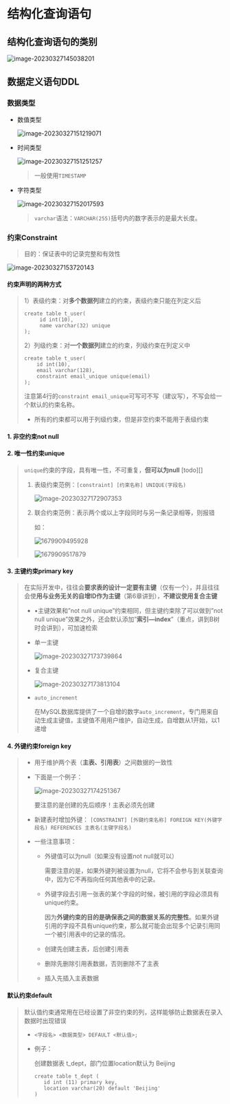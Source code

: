 # 结构化查询语句

## 结构化查询语句的类别

![image-20230327145038201](https://picgo-picture-storage.oss-cn-guangzhou.aliyuncs.com/img/image-20230327145038201.png)

## 数据定义语句DDL

### 数据类型

- 数值类型

  ![image-20230327151219071](https://picgo-picture-storage.oss-cn-guangzhou.aliyuncs.com/img/image-20230327151219071.png)

- 时间类型

  ![image-20230327151251257](https://picgo-picture-storage.oss-cn-guangzhou.aliyuncs.com/img/image-20230327151251257.png)

  > 一般使用`TIMESTAMP`

- 字符类型

  ![image-20230327152017593](https://picgo-picture-storage.oss-cn-guangzhou.aliyuncs.com/img/image-20230327152017593.png)

  > `varchar`语法：`VARCHAR(255)`括号内的数字表示的是最大长度。

### 约束Constraint

> 目的：保证表中的记录完整和有效性

![image-20230327153720143](https://picgo-picture-storage.oss-cn-guangzhou.aliyuncs.com/img/image-20230327153720143.png)

#### 约束声明的两种方式

> 1）表级约束：对**多个数据列**建立的约束，表级约束只能在列定义后
>
> ```mysql
> create table t_user(
>      id int(10),
>      name varchar(32) unique
> );
> ```
>
> 2）列级约束：对**一个数据列**建立的约束，列级约束在列定义中
>
> ```mysql
> create table t_user(
>     id int(10),
>     email varchar(128),
>     constraint email_unique unique(email)
> );
> ```
>
> 注意第4行的`constraint email_unique`可写可不写（建议写），不写会给一个默认的约束名称。
>
> - 所有的约束都可以用于列级约束，但是非空约束不能用于表级约束

#### 1. 非空约束not null

#### 2. 唯一性约束unique

> `unique`约束的字段，具有唯一性，不可重复，**但可以为null** [todo][]
>
> 1. 表级约束范例：`[constraint] [约束名称] UNIQUE(字段名)`
>
>    ![image-20230327172907353](https://picgo-picture-storage.oss-cn-guangzhou.aliyuncs.com/img/image-20230327172907353.png)
>
> 2. 联合约束范例：表示两个或以上字段同时与另一条记录相等，则报错
>
>    如：
>
>    ![1679909495928](https://picgo-picture-storage.oss-cn-guangzhou.aliyuncs.com/img/1679909495928.png)
>
>    ![1679909517879](https://picgo-picture-storage.oss-cn-guangzhou.aliyuncs.com/img/1679909517879.png)

#### 3. 主键约束primary key

> 在实际开发中，往往会**要求表的设计一定要有主键**（仅有一个），并且往往会使**用与业务无关的自增ID作为主键**（第6章讲到），**不建议使用复合主键**
>
> - •主键效果和”not null unique”约束相同，但主键约束除了可以做到”not null unique”效果之外，还会默认添加”**索引—index**”（重点，讲到B树时会讲到），可加速检索
>
> - 单一主键
>
>   ![image-20230327173739864](https://picgo-picture-storage.oss-cn-guangzhou.aliyuncs.com/img/image-20230327173739864.png)
>
> - 复合主键
>
>   ![image-20230327173813104](https://picgo-picture-storage.oss-cn-guangzhou.aliyuncs.com/img/image-20230327173813104.png)
>
> - `auto_increment`
>
>   在MySQL数据库提供了一个自增的数字`auto_increment`，专门用来自动生成主键值，主键值不用用户维护，自动生成，自增数从1开始，以1递增

#### 4. 外键约束foreign key

> - 用于维护两个表（**主表、引用表**）之间数据的一致性
>
> - 下面是一个例子：
>
>   ![image-20230327174251367](https://picgo-picture-storage.oss-cn-guangzhou.aliyuncs.com/img/image-20230327174251367.png)
>
>   要注意的是创建的先后顺序！主表必须先创建
>
> - 新建表时增加外键： `[CONSTRAINT] [外键约束名称] FOREIGN KEY(外键字段名) REFERENCES 主表名(主键字段名)`
>
> - 一些注意事项：
>
>   - 外键值可以为null（如果没有设置not null就可以）
>
>     需要注意的是，如果外键列被设置为null，它将不会参与到关联查询中，因为它不再指向任何其他表中的记录。
>
>   - 外键字段去引用一张表的某个字段的时候，被引用的字段必须具有unique约束。
>
>     因为**外键约束的目的是确保表之间的数据关系的完整性**。如果外键引用的字段不具有unique约束，那么就可能会出现多个记录引用同一个被引用表中的记录的情况。
>
>   - 创建先创建主表，后创建引用表
>
>   - 删除先删除引用表数据，否则删除不了主表
>
>   - 插入先插入主表数据

#### 默认约束default

> 默认值约束通常用在已经设置了非空约束的列，这样能够防止数据表在录入数据时出现错误
>
> - `<字段名> <数据类型> DEFAULT <默认值>;`
>
> - 例子：
>
>   创建数据表 t_dept，部门位置location默认为 Beijing
>
>   ```mysql
>   create table t_dept (
>      id int (11) primary key,
>      location varchar(20) default 'Beijing'
>   )
>   ```